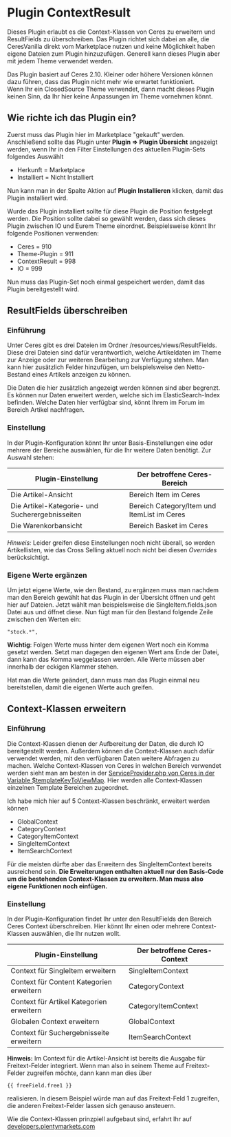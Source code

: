 # Plugin ContextResult

Dieses Plugin erlaubt es die Context-Klassen von Ceres zu erweitern und ResultFields zu überschreiben. Das Plugin richtet sich dabei an alle, die CeresVanilla direkt vom Marketplace nutzen und keine Möglichkeit haben eigene Dateien zum Plugin hinzuzufügen. Generell kann dieses Plugin aber mit jedem Theme verwendet werden.

<div class="alert alert-warning" role="alert">
Das Plugin basiert auf Ceres 2.10. Kleiner oder höhere Versionen können dazu führen, dass das Plugin nicht mehr wie erwartet funktioniert.
</div>

<div class="alert alert-warning" role="alert">
Wenn Ihr ein ClosedSource Theme verwendet, dann macht dieses Plugin keinen Sinn, da Ihr hier keine Anpassungen im Theme vornehmen könnt.
</div>

## Wie richte ich das Plugin ein?
Zuerst muss das Plugin hier im Marketplace "gekauft" werden. Anschließend sollte das Plugin unter **Plugin => Plugin Übersicht** angezeigt werden, wenn Ihr in den Filter Einstellungen des aktuellen Plugin-Sets folgendes Auswählt
- Herkunft = Marketplace
- Installiert = Nicht Installiert

Nun kann man in der Spalte Aktion auf **Plugin Installieren** klicken, damit das Plugin installiert wird.

Wurde das Plugin installiert sollte für diese Plugin die Position festgelegt werden. Die Position sollte dabei so gewählt werden, dass sich dieses Plugin zwischen IO und Eurem Theme einordnet. Beispielsweise könnt Ihr folgende Positionen verwenden:

- Ceres = 910
- Theme-Plugin = 911
- ContextResult = 998
- IO = 999

Nun muss das Plugin-Set noch einmal gespeichert werden, damit das Plugin bereitgestellt wird.

## ResultFields überschreiben
### Einführung
Unter Ceres gibt es drei Dateien im Ordner /resources/views/ResultFields. Diese drei Dateien sind dafür verantwortlich, welche Artikeldaten im Theme zur Anzeige oder zur weiteren Bearbeitung zur Verfügung stehen. Man kann hier zusätzlich Felder hinzufügen, um beispielsweise den Netto-Bestand eines Artikels anzeigen zu können.

Die Daten die hier zusätzlich angezeigt werden können sind aber begrenzt. Es können nur Daten erweitert werden, welche sich im ElasticSearch-Index befinden. Welche Daten hier verfügbar sind, könnt Ihrem im Forum im Bereich Artikel nachfragen.

### Einstellung
In der Plugin-Konfiguration könnt Ihr unter Basis-Einstellungen eine oder mehrere der Bereiche auswählen, für die Ihr weitere Daten benötigt. Zur Auswahl stehen:

<table>
<thead>
<th>Plugin-Einstellung</th>
<th>Der betroffene Ceres-Bereich</th>
</thead>
<tr>
<td>Die Artikel-Ansicht</td>
<td>Bereich Item im Ceres</td>
</tr>
<tr>
<td>Die Artikel-Kategorie- und Sucherergebnisseiten</td>
<td>Bereich Category/Item und ItemList im Ceres</td>
</tr>
<tr>
<td>Die Warenkorbansicht</td>
<td>Bereich Basket im Ceres</td>
</tr>
</table>

_Hinweis:_
Leider greifen diese Einstellungen noch nicht überall, so werden Artikellisten, wie das Cross Selling aktuell noch nicht bei diesen _Overrides_ berücksichtigt.

### Eigene Werte ergänzen
Um jetzt eigene Werte, wie den Bestand, zu ergänzen muss man nachdem man den Bereich gewählt hat das Plugin in der Übersicht öffnen und geht hier auf Dateien. Jetzt wählt man beispielsweise die SingleItem.fields.json Datei aus und öffnet diese. Nun fügt man für den Bestand folgende Zeile zwischen den Werten ein:

    "stock.*",

**Wichtig**: Folgen Werte muss hinter dem eigenen Wert noch ein Komma gesetzt werden. Setzt man dagegen den eigenen Wert ans Ende der Datei, dann kann das Komma weggelassen werden. Alle Werte müssen aber innerhalb der eckigen Klammer stehen.

Hat man die Werte geändert, dann muss man das Plugin einmal neu bereitstellen, damit die eigenen Werte auch greifen.

## Context-Klassen erweitern
### Einführung
Die Context-Klassen dienen der Aufbereitung der Daten, die durch IO bereitgestellt werden. Außerdem können die Context-Klassen auch dafür verwendet werden, mit den verfügbaren Daten weitere Abfragen zu machen. Welche Context-Klassen von Ceres in welchen Bereich verwendet werden sieht man am besten in der [ServiceProvider.php von Ceres in der Variable $templateKeyToViewMap](https://github.com/plentymarkets/plugin-ceres/blob/stable/src/Providers/TemplateServiceProvider.php). Hier werden alle Context-Klassen einzelnen Template Bereichen zugeordnet.

Ich habe mich hier auf 5 Context-Klassen beschränkt, erweitert werden können

* GlobalContext
* CategoryContext
* CategoryItemContext
* SingleItemContext
* ItemSearchContext

Für die meisten dürfte aber das Erweitern des SingleItemContext bereits ausreichend sein.
**Die Erweiterungen enthalten aktuell nur den Basis-Code um die bestehenden Context-Klassen zu erweitern. Man muss also eigene Funktionen noch einfügen.**

### Einstellung
In der Plugin-Konfiguration findet Ihr unter den ResultFields den Bereich Ceres Context überschreiben. Hier könnt Ihr einen oder mehrere Context-Klassen auswählen, die Ihr nutzen wollt.

<table>
<thead>
<th>Plugin-Einstellung</th>
<th>Der betroffene Ceres-Context</th>
</thead>
<tr>
<td>Context für SingleItem erweitern</td>
<td>SingleItemContext</td>
</tr>
<tr>
<td>Context für Content Kategorien erweitern</td>
<td>CategoryContext</td>
</tr>
<tr>
<td>Context für Artikel Kategorien erweitern</td>
<td>CategoryItemContext</td>
</tr>
<tr>
<td>Globalen Context erweitern</td>
<td>GlobalContext</td>
</tr>
<tr>
<td>Context für Suchergebnisseite erweitern</td>
<td>ItemSearchContext</td>
</tr>
</table>

__Hinweis:__
Im Context für die Artikel-Ansicht ist bereits die Ausgabe für Freitext-Felder integriert. Wenn man also in seinem Theme auf Freitext-Felder zugreifen möchte, dann kann man dies über

    {{ freeField.free1 }}

realisieren. In diesem Beispiel würde man auf das Freitext-Feld 1 zugreifen, die anderen Freitext-Felder lassen sich genauso ansteuern.

Wie die Context-Klassen prinzpiell aufgebaut sind, erfahrt Ihr auf [developers.plentymarkets.com](https://developers.plentymarkets.com/dev-doc/cookbook#changing-contexts)
